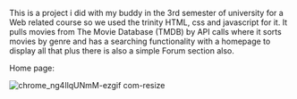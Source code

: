 This is a project i did with my buddy in the 3rd semester of university for a Web related course so we used the trinity HTML, css and javascript for it. It pulls movies from The Movie Database (TMDB) by API calls where it sorts movies by genre and has a searching functionality with a homepage to display all that plus there is also a simple Forum section also.

Home page:

![chrome_ng4IlqUNmM-ezgif com-resize](https://github.com/user-attachments/assets/b7cc80fc-e214-4571-b492-f21b0873e3ea)

